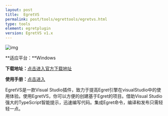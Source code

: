 ```yaml
---
layout: post
title:  EgretVS
permalink: post/tools/egrettools/egretvs.html
type: tools
element: egretplugin
version: EgretVS v1.x
---
```


![img]({{site.baseurl}}/assets/img/egretvslogo.png)

**适应平台：**Windows

**下载地址：**<a href="http://www.egret-labs.org/egretvs" target="_blank">点击进入官方下载地址</a>

**使用手册：**<a href="http://bbs.egret-labs.org/thread-1853-1-1.html" target="_blank">点击进入</a>

EgretVS是一款Visual Studio插件，致力于提高Egret引擎在visualStudio中的使用体验。使用EgretVS，你可以方便的创建基于Egret的项目。借助Visual Studio强大的TypeScript智能提示，迅速编写代码。集成Egret命令，编译和发布只需轻轻一点。
